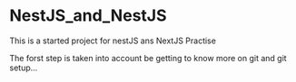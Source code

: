 # NestJS_and_NestJS
This is a started project for nestJS ans NextJS Practise

The forst step is taken into account be getting to know more on git and git setup...